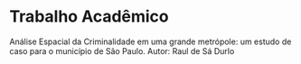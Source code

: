 # Trabalho Acadêmico

Análise Espacial da Criminalidade em uma grande metrópole: um estudo de caso para o município de São Paulo.
Autor: Raul de Sá Durlo
